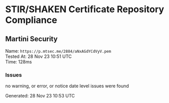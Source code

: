# STIR/SHAKEN Certificate Repository Compliance

## Martini Security

Name: `https://p.mtsec.me/2884/aNxAGdYCdVyV.pem`\
Tested At: 28 Nov 23 10:51 UTC\
Time: 128ms

### Issues

no warning, or error, or notice date level issues were found

Generated: 28 Nov 23 10:53 UTC